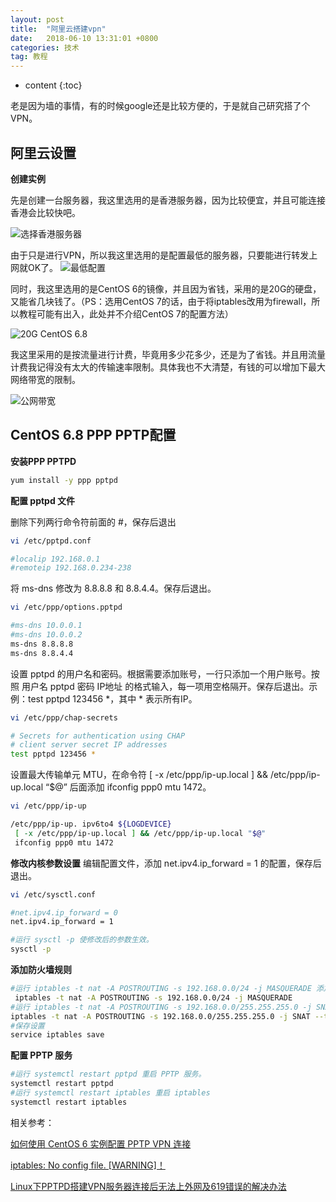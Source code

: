 ```yaml
---
layout: post
title:  "阿里云搭建vpn"
date:   2018-06-10 13:31:01 +0800
categories: 技术
tag: 教程
---
```


* content
{:toc}


老是因为墙的事情，有的时候google还是比较方便的，于是就自己研究搭了个VPN。

## 阿里云设置

**创建实例**

先是创建一台服务器，我这里选用的是香港服务器，因为比较便宜，并且可能连接香港会比较快吧。

![选择香港服务器](https://upload-images.jianshu.io/upload_images/6109899-a62c4a18e25c4ab7.png?imageMogr2/auto-orient/strip%7CimageView2/2/w/1240)


由于只是进行VPN，所以我这里选用的是配置最低的服务器，只要能进行转发上网就OK了。
![最低配置](https://upload-images.jianshu.io/upload_images/6109899-d9d38a4f45698489.png?imageMogr2/auto-orient/strip%7CimageView2/2/w/1240)


同时，我这里选用的是CentOS 6的镜像，并且因为省钱，采用的是20G的硬盘，又能省几块钱了。（PS：选用CentOS 7的话，由于将iptables改用为firewall，所以教程可能有出入，此处并不介绍CentOS 7的配置方法）

![20G CentOS 6.8](https://upload-images.jianshu.io/upload_images/6109899-bd81930ef445750d.png?imageMogr2/auto-orient/strip%7CimageView2/2/w/1240)

我这里采用的是按流量进行计费，毕竟用多少花多少，还是为了省钱。并且用流量计费我记得没有太大的传输速率限制。具体我也不大清楚，有钱的可以增加下最大网络带宽的限制。

![公网带宽](https://upload-images.jianshu.io/upload_images/6109899-631aed73e0de1a7a.png?imageMogr2/auto-orient/strip%7CimageView2/2/w/1240)

## CentOS 6.8 PPP PPTP配置

**安装PPP PPTPD**
```bash
yum install -y ppp pptpd
```

**配置 pptpd 文件**

删除下列两行命令符前面的 #，保存后退出
```bash
vi /etc/pptpd.conf
```
```bash
#localip 192.168.0.1
#remoteip 192.168.0.234-238
```

将 ms-dns 修改为 8.8.8.8 和 8.8.4.4。保存后退出。
```bash
vi /etc/ppp/options.pptpd
```
```bash
#ms-dns 10.0.0.1
#ms-dns 10.0.0.2
ms-dns 8.8.8.8
ms-dns 8.8.4.4
```
设置 pptpd 的用户名和密码。根据需要添加账号，一行只添加一个用户账号。按照 用户名 pptpd 密码 IP地址 的格式输入，每一项用空格隔开。保存后退出。示例：test pptpd 123456 *，其中 * 表示所有IP。
```bash
vi /etc/ppp/chap-secrets
```
```bash
# Secrets for authentication using CHAP
# client server secret IP addresses
test pptpd 123456 *
```

设置最大传输单元 MTU，在命令符 [ -x /etc/ppp/ip-up.local ] && /etc/ppp/ip-up.local “$@” 后面添加 ifconfig ppp0 mtu 1472。
```bash
vi /etc/ppp/ip-up
```
```bash
/etc/ppp/ip-up. ipv6to4 ${LOGDEVICE}
 [ -x /etc/ppp/ip-up.local ] && /etc/ppp/ip-up.local "$@"
 ifconfig ppp0 mtu 1472
```

**修改内核参数设置**
编辑配置文件，添加 net.ipv4.ip_forward = 1 的配置，保存后退出。
```bash
vi /etc/sysctl.conf
```
```bash
#net.ipv4.ip_forward = 0
net.ipv4.ip_forward = 1
```
```bash
#运行 sysctl -p 使修改后的参数生效。
sysctl -p
```

**添加防火墙规则**
```bash
#运行 iptables -t nat -A POSTROUTING -s 192.168.0.0/24 -j MASQUERADE 添加 iptables 转发规则。
 iptables -t nat -A POSTROUTING -s 192.168.0.0/24 -j MASQUERADE
#运行 iptables -t nat -A POSTROUTING -s 192.168.0.0/255.255.255.0 -j SNAT --to-source XXX.XXX.XXX.XXX 添加 NAT 转发规则，其中 XXX.XXX.XXX.XXX 为您的实例公网 IP 地址。
iptables -t nat -A POSTROUTING -s 192.168.0.0/255.255.255.0 -j SNAT --to-source XXX.XXX.XXX.XXX 
#保存设置
service iptables save
```

**配置 PPTP 服务**
```bash
#运行 systemctl restart pptpd 重启 PPTP 服务。
systemctl restart pptpd
#运行 systemctl restart iptables 重启 iptables
systemctl restart iptables
```

相关参考：

[如何使用 CentOS 6 实例配置 PPTP VPN 连接](https://help.aliyun.com/knowledge_detail/41345.html) 

[iptables: No config file. [WARNING]！](https://blog.csdn.net/lcyaiym/article/details/77282909)

[Linux下PPTPD搭建VPN服务器连接后无法上外网及619错误的解决办法](http://www.wanghailin.cn/linux-pptpd-619-internet/) 